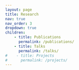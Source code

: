 ```yaml
---
layout: page
title: Research
nav: true
nav_order: 3
dropdown: true
children: 
    - title: Publications
      permalink: /publications/
    - title: Talks
      permalink: /talks/
#    - title: Projects
#      permalink: /projects/
---
```

